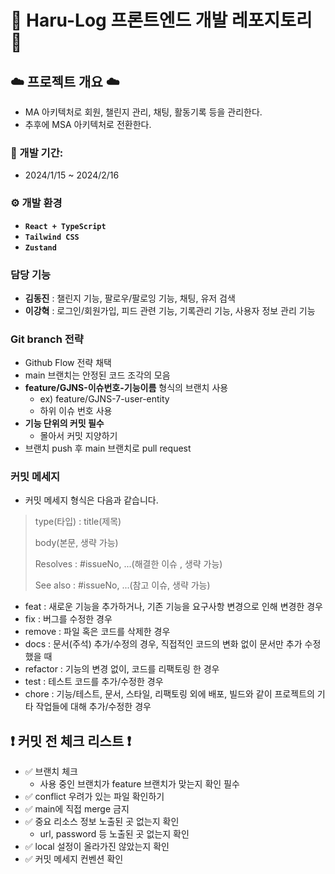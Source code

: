# 🦁 Haru-Log 프론트엔드 개발 레포지토리 🦁

## ☁️ 프로젝트 개요 ☁️
- MA 아키텍처로 회원, 챌린지 관리, 채팅, 활동기록 등을 관리한다.
- 추후에 MSA 아키텍처로 전환한다.

### 📅 개발 기간:
- 2024/1/15 ~ 2024/2/16

### ⚙️ 개발 환경
- **`React + TypeScript`**
- **`Tailwind CSS`**
- **`Zustand`**

### 담당 기능
- **김동진** : 챌린지 기능, 팔로우/팔로잉 기능, 채팅, 유저 검색
- **이강혁** : 로그인/회원가입, 피드 관련 기능, 기록관리 기능, 사용자 정보 관리 기능

### Git branch 전략
- Github Flow 전략 채택
- main 브랜치는 안정된 코드 조각의 모음
- **feature/GJNS-이슈번호-기능이름** 형식의 브랜치 사용
  - ex) feature/GJNS-7-user-entity
  - 하위 이슈 번호 사용
- **기능 단위의 커밋 필수**
  - 몰아서 커밋 지양하기
- 브랜치 push 후 main 브랜치로 pull request

### 커밋 메세지
- 커밋 메세지 형식은 다음과 같습니다.

> type(타입) : title(제목)
>
> body(본문, 생략 가능)
>
> Resolves : #issueNo, ...(해결한 이슈 , 생략 가능)
>
> See also : #issueNo, ...(참고 이슈, 생략 가능)

- feat : 새로운 기능을 추가하거나, 기존 기능을 요구사항 변경으로 인해 변경한 경우
- fix : 버그를 수정한 경우
- remove : 파일 혹은 코드를 삭제한 경우
- docs : 문서(주석) 추가/수정의 경우, 직접적인 코드의 변화 없이 문서만 추가 수정 했을 때
- refactor : 기능의 변경 없이, 코드를 리팩토링 한 경우
- test : 테스트 코드를 추가/수정한 경우
- chore : 기능/테스트, 문서, 스타일, 리팩토링 외에 배포, 빌드와 같이 프로젝트의 기타 작업들에 대해 추가/수정한 경우



## ❗️ 커밋 전 체크 리스트 ❗️

- ✅ 브랜치 체크
  - 사용 중인 브랜치가 feature 브랜치가 맞는지 확인 필수
- ✅ conflict 우려가 있는 파일 확인하기
- ✅ main에 직접 merge 금지
- ✅ 중요 리소스 정보 노출된 곳 없는지 확인
  - url, password 등 노출된 곳 없는지 확인
- ✅ local 설정이 올라가진 않았는지 확인
- ✅ 커밋 메세지 컨벤션 확인
